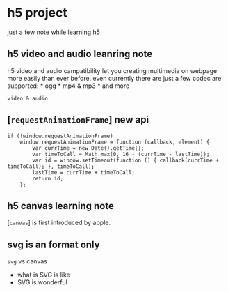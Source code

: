 # h5 project
just a few note while learning h5

## h5 video and audio leanring note
h5 video and audio campatibility let you creating multimedia on webpage more easily than ever before.
even currently there are just a few codec are supported:
	* ogg
	* mp4 & mp3
	* and more

````
video & audio
````

## [`requestAnimationFrame`] new api
````
if (!window.requestAnimationFrame)
	window.requestAnimationFrame = function (callback, element) {
	    var currTime = new Date().getTime();
	    var timeToCall = Math.max(0, 16 - (currTime - lastTime));
	    var id = window.setTimeout(function () { callback(currTime + timeToCall); }, timeToCall);
	    lastTime = currTime + timeToCall;
	    return id;
	};
````

## h5 canvas learning note
[`canvas`] is first introduced by apple.

## svg is an format only
`svg` vs canvas
* what is SVG is like
* SVG is wonderful

